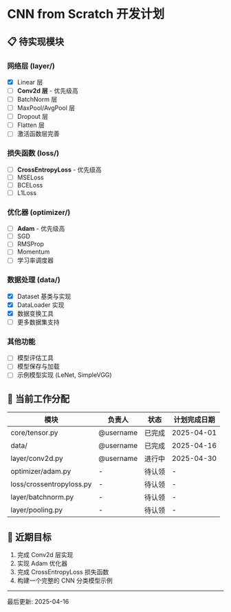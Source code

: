 # CNN from Scratch 开发计划

## 📋 待实现模块

### 网络层 (layer/)
- [x] Linear 层
- [ ] **Conv2d 层** - 优先级高
- [ ] BatchNorm 层
- [ ] MaxPool/AvgPool 层
- [ ] Dropout 层
- [ ] Flatten 层
- [ ] 激活函数层完善

### 损失函数 (loss/)
- [ ] **CrossEntropyLoss** - 优先级高
- [ ] MSELoss
- [ ] BCELoss
- [ ] L1Loss

### 优化器 (optimizer/)
- [ ] **Adam** - 优先级高
- [ ] SGD
- [ ] RMSProp
- [ ] Momentum
- [ ] 学习率调度器

### 数据处理 (data/)
- [x] Dataset 基类与实现
- [x] DataLoader 实现
- [x] 数据变换工具
- [ ] 更多数据集支持

### 其他功能
- [ ] 模型评估工具
- [ ] 模型保存与加载
- [ ] 示例模型实现 (LeNet, SimpleVGG)

## 💬 当前工作分配

| 模块 | 负责人 | 状态 | 计划完成日期 |
|------|--------|------|------------|
| core/tensor.py | @username | 已完成 | 2025-04-01 |
| data/ | @username | 已完成 | 2025-04-16 |
| layer/conv2d.py | @username | 进行中 | 2025-04-30 |
| optimizer/adam.py | - | 待认领 | - |
| loss/crossentropyloss.py | - | 待认领 | - |
| layer/batchnorm.py | - | 待认领 | - |
| layer/pooling.py | - | 待认领 | - |

## 📅 近期目标

1. 完成 Conv2d 层实现
2. 实现 Adam 优化器
3. 完成 CrossEntropyLoss 损失函数
4. 构建一个完整的 CNN 分类模型示例

---

最后更新: 2025-04-16